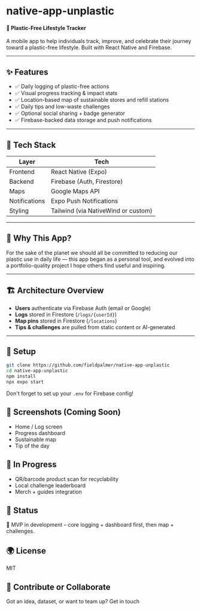 # native-app-unplastic
#### 🌿 Plastic-Free Lifestyle Tracker

A mobile app to help individuals track, improve, and celebrate their journey toward a plastic-free lifestyle. Built with React Native and Firebase.

---

## ✨ Features

- ✅ Daily logging of plastic-free actions
- ✅ Visual progress tracking & impact stats
- ✅ Location-based map of sustainable stores and refill stations
- ✅ Daily tips and low-waste challenges
- ✅ Optional social sharing + badge generator
- ✅ Firebase-backed data storage and push notifications

---

## 📱 Tech Stack

| Layer        | Tech                  |
|--------------|-----------------------|
| Frontend     | React Native (Expo)   |
| Backend      | Firebase (Auth, Firestore) |
| Maps         | Google Maps API       |
| Notifications| Expo Push Notifications |
| Styling      | Tailwind (via NativeWind or custom) |

---

## 🧠 Why This App?

For the sake of the planet we should all be committed to reducing our plastic use in daily life — this app began as a personal tool, and evolved into a portfolio-quality project I hope others find useful and inspiring.

---

## 🏗️ Architecture Overview

- **Users** authenticate via Firebase Auth (email or Google)
- **Logs** stored in Firestore (`/logs/{userId}`)
- **Map pins** stored in Firestore (`/locations`)
- **Tips & challenges** are pulled from static content or AI-generated

---

## 🚀 Setup

```bash
git clone https://github.com/fieldpalmer/native-app-unplastic
cd native-app-unplastic
npm install
npx expo start
```
Don't forget to set up your `.env` for Firebase config!

## 📸 Screenshots (Coming Soon)
- Home / Log screen
- Progress dashboard
- Sustainable map
- Tip of the day

## 🧪 In Progress
 - QR/barcode product scan for recyclability
 - Local challenge leaderboard
 - Merch + guides integration

## 📌 Status
🚧 MVP in development – core logging + dashboard first, then map + challenges.

## 🌍 License
MIT

## 🤝 Contribute or Collaborate
Got an idea, dataset, or want to team up?
Get in touch

